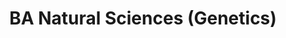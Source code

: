 ---
title: 'BA Natural Sciences (Genetics)'
description: Trinity College Dublin
daterange: "2010-2014"
group: locations
permalink: /trinity/
logo: trin_thumb.png
---